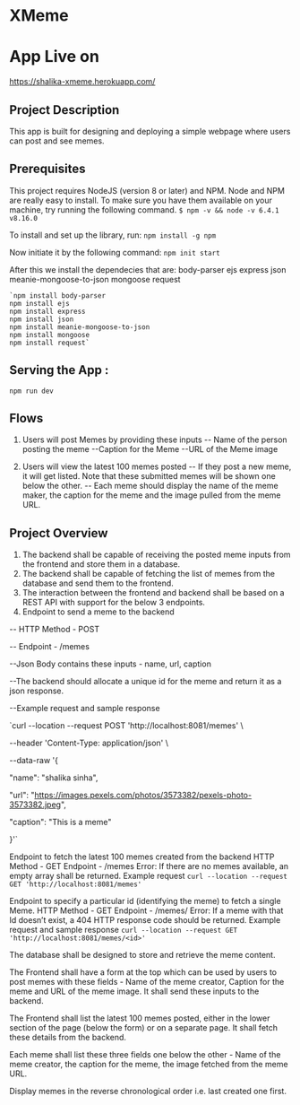 # XMeme

# App Live on
https://shalika-xmeme.herokuapp.com/

## Project Description
This app is built for designing and deploying a simple webpage where users can post and see memes.

## Prerequisites
This project requires NodeJS (version 8 or later) and NPM. Node and NPM are really easy to install. To make sure you have them available on your machine, try running the following command.
`$ npm -v && node -v
6.4.1
v8.16.0`

To install and set up the library, run:
`npm install -g npm`

Now initiate it by the following command:
`npm init start`

After this we install the dependecies that are:
    body-parser
    ejs
    express
    json
    meanie-mongoose-to-json
    mongoose
    request
    
    `npm install body-parser
    npm install ejs
    npm install express
    npm install json
    npm install meanie-mongoose-to-json
    npm install mongoose
    npm install request`

## Serving the App : 
`npm run dev`

## Flows
1. Users will post Memes by providing these inputs
   -- Name of the person posting the meme
   --Caption for the Meme
   --URL of the Meme image

2. Users will view the latest 100 memes posted 
  -- If they post a new meme, it will get listed. Note that these submitted memes will be shown one below the other.
  -- Each meme should display the name of the meme maker, the caption for the meme and the image pulled from the meme URL.
  
##  Project Overview
1. The backend shall be capable of receiving the posted meme inputs from the frontend and store them in a database.
2. The backend shall be capable of fetching the list of memes from the database and send them to the frontend.
3. The interaction between the frontend and backend shall be based on a REST API with support for the below 3 endpoints.
4. Endpoint to send a meme to the backend

  -- HTTP Method - POST

  -- Endpoint - /memes

  --Json Body contains these inputs - name, url, caption

  --The backend should allocate a unique id for the meme and return it as a json response.

  --Example request and sample response

`curl --location --request POST 'http://localhost:8081/memes' \

--header 'Content-Type: application/json' \

--data-raw '{

"name": "shalika sinha",

"url": "https://images.pexels.com/photos/3573382/pexels-photo-3573382.jpeg",

"caption": "This is a meme"

}'`

Endpoint to fetch the latest 100 memes created from the backend
HTTP Method - GET
Endpoint - /memes
Error:
If there are no memes available, an empty array shall be returned.
Example request
`curl --location --request GET 'http://localhost:8081/memes'`



Endpoint to specify a particular id (identifying the meme) to fetch a single Meme.
HTTP Method - GET
Endpoint - /memes/<id>
Error:
If a meme with that Id doesn’t exist, a 404 HTTP response code should be returned.
Example request and sample response
`curl --location --request GET 'http://localhost:8081/memes/<id>'`
     
The database shall be designed to store and retrieve the meme content.

The Frontend shall have a form at the top which can be used by users to post memes with these fields - Name of the meme creator, Caption for the meme and URL of the meme image. It shall send these inputs to the backend.

The Frontend shall list the latest 100 memes posted, either in the lower section of the page (below the form) or on a separate page. It shall fetch these details from the backend.

Each meme shall list these three fields one below the other - Name of the meme creator, the caption for the meme, the image fetched from the meme URL.

Display memes in the reverse chronological order i.e. last created one first.
    
    
